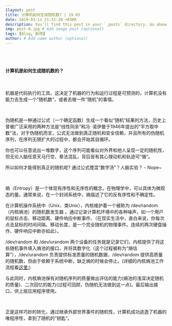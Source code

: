 ```yaml
---
1layout: post
title: 计算机如何生成随机数? | 19.03
date: 2019-03-11 21:32:20 +0300
description: You’ll find this post in your `_posts` directory. Go ahead and edit it and re-build the site to see your changes. # Add post description (optional)
img: post-6.jpg # Add image post (optional)
tags: [Blog, 新得]
author: # Add name author (optional)
---
```




<br/>

<br/>





#### **计算机是如何生成随机数的？**



<br/>

机器是代码执行的工具，这决定了机器的行为和运行过程是可预测的，计算机没有能力去生成一个“随机数”，或者去做一件“随机”的事情。

<br/>

伪随机是一种通过公式（一个确定函数）生成一个看似“随机”结果的方法，历史上曾被广泛采用的两种方法是“线性同余”和冯· 诺伊曼于1946年提出的“平方取中数”法，对于伪随机而言，公式无法做到真正随机和安全信赖，并且所有的伪随机序列，在序列无限扩大的过程中，都会开始其自循环。

你也可以任意说出一堆数字，这个序列可能看似对外界和他人呈现一定的随机性，但无论人脑任意天马行空、章法混乱，背后皆有其心理动机和轨迹可“循”。

所以如何才能得到真正的随机呢? 通过公式搅混“数字汤”？人脑实验？ - Nope~ 

<br/>



熵（Entropy）是一个体现有序性和无序性的概念，在物理学中，可以具体为微观态的量。通常来说，在一个封闭系统中，熵描述了它的反有序性和不确定性。

在计算机操作系统中（Unix、类Unix），内核维护着一个被称为 /dev/random （内核熵池）的随机数发生器 。通过记录计算机环境中的各种噪声，如一个用户的鼠标点击、移动距离、硬件响应中断事件、（在现实生活中，直白来说，你每次点击鼠标的时间间隔、移动长度，是一个完全随机的物理事件。连续的两次硬盘操作、硬件响应中断亦如此）。

/dev/random 和 /dev/urandom 两个设备的任务就是记录它们，内核提供了将这些随机事件填入熵池的接口，并将其数字化（这个过程被称为“熵估算”），/dev/urandom 负责提供标准质量的随机数据，/dev/random 提供高质量的随机数，但由于依赖于系统中断，缺乏熵的时候会停止。(详细的内核熵池工作流程看[这里:]( https://www.cnblogs.com/bigship/archive/2010/04/04/1704228.html ))

与此同时，内核熵池保有对随机序列的质量做出评估的能力(熵池的浅深决定随机的质量)、二次回忆的能力(过程可回顾，伪随机无法做到这一点)。最后输出接口，供上层应用程序使用。

<br/>



正是这样巧妙的转化，通过继承外部世界事件的随机性，计算机成功逃逸了机器的唯程序性，拿到了随机的“钥匙”。





<br/>

<br/>


